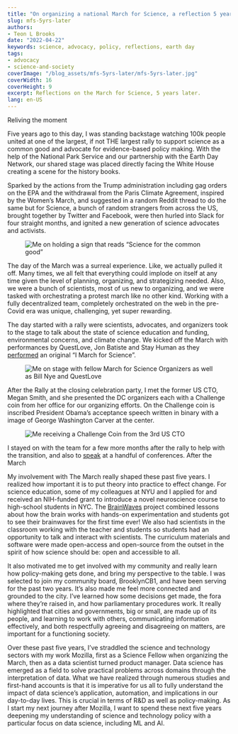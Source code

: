```yaml
---
title: "On organizing a national March for Science, a reflection 5 years later"
slug: mfs-5yrs-later
authors:
- Teon L Brooks
date: "2022-04-22"
keywords: science, advocacy, policy, reflections, earth day
tags:
- advocacy
- science-and-society
coverImage: "/blog_assets/mfs-5yrs-later/mfs-5yrs-later.jpg"
coverWidth: 16
coverHeight: 9
excerpt: Reflections on the March for Science, 5 years later.
lang: en-US
---
```


Reliving the moment

Five years ago to this day, I was standing backstage watching 100k people united at one of the largest, if not THE largest rally to support science as a common good and advocate for evidence-based policy making. With the help of the National Park Service and our partnership with the Earth Day Network, our shared stage was placed directly facing the White House creating a scene for the history books.

Sparked by the actions from the Trump administration including gag orders on the EPA and the withdrawal from the Paris Climate Agreement, inspired by the Women’s March, and suggested in a random Reddit thread to do the same but for Science, a bunch of random strangers from across the US, brought together by Twitter and Facebook, were then hurled into Slack for four straight months, and ignited a new generation of science advocates and activists.

<figure style:text-align="center">
    <img src='/blog_assets/mfs-5yrs-later/science-for-the-common-good.png' alt='Me on holding a sign that reads “Science for the common good”' />
</figure>

The day of the March was a surreal experience. Like, we actually pulled it off. Many times, we all felt that everything could implode on itself at any time given the level of planning, organizing, and strategizing needed. Also, we were a bunch of scientists, most of us new to organizing, and we were tasked with orchestrating a protest march like no other kind. Working with a fully decentralized team, completely orchestrated on the web in the pre-Covid era was unique, challenging, yet super rewarding.

The day started with a rally were scientists, advocates, and organizers took to the stage to talk about the state of science education and funding, environmental concerns, and climate change. We kicked off the March with performances by QuestLove, Jon Batiste and Stay Human as they [performed](https://youtu.be/nNz8GO-d9wI?t=18943) an original “I March for Science”.

<figure style:text-align="center">
    <img src='/blog_assets/mfs-5yrs-later/on-stage.jpg' alt='Me on stage with fellow March for Science Organizers as well as Bill Nye and QuestLove' />
</figure>

After the Rally at the closing celebration party, I met the former US CTO, Megan Smith, and she presented the DC organizers each with a Challenge coin from her office for our organizing efforts. On the Challenge coin is inscribed President Obama’s acceptance speech written in binary with a image of George Washington Carver at the center.

<figure style:text-align="center">
    <img src='/blog_assets/mfs-5yrs-later/challenge-coin.jpg' alt='Me receiving a Challenge Coin from the 3rd US CTO' />
</figure>

I stayed on with the team for a few more months after the rally to help with the transition, and also to [speak](https://teonbrooks.medium.com/speaking-engagements-following-the-march-for-science-event-c3334db9500d) at a handful of conferences.
After the March

My involvement with The March really shaped these past five years. I realized how important it is to put theory into practice to effect change. For science education, some of my colleagues at NYU and I applied for and received an NIH-funded grant to introduce a novel neuroscience course to high-school students in NYC. The [BrainWaves](https://wp.nyu.edu/brainwaves/) project combined lessons about how the brain works with hands-on experimentation and students got to see their brainwaves for the first time ever! We also had scientists in the classroom working with the teacher and students so students had an opportunity to talk and interact with scientists. The curriculum materials and software were made open-access and open-source from the outset in the spirit of how science should be: open and accessible to all.

It also motivated me to get involved with my community and really learn how policy-making gets done, and bring my perspective to the table. I was selected to join my community board, BrooklynCB1, and have been serving for the past two years. It’s also made me feel more connected and grounded to the city. I’ve learned how some decisions get made, the fora where they’re raised in, and how parliamentary procedures work. It really highlighted that cities and governments, big or small, are made up of its people, and learning to work with others, communicating information effectively, and both respectfully agreeing and disagreeing on matters, are important for a functioning society.

Over these past five years, I’ve straddled the science and technology sectors with my work Mozilla, first as a Science Fellow when organizing the March, then as a data scientist turned product manager. Data science has emerged as a field to solve practical problems across domains through the interpretation of data. What we have realized through numerous studies and first-hand accounts is that it is imperative for us all to fully understand the impact of data science’s application, automation, and implications in our day-to-day lives. This is crucial in terms of R&D as well as policy-making. As I start my next journey after Mozilla, I want to spend these next five years deepening my understanding of science and technology policy with a particular focus on data science, including ML and AI.
